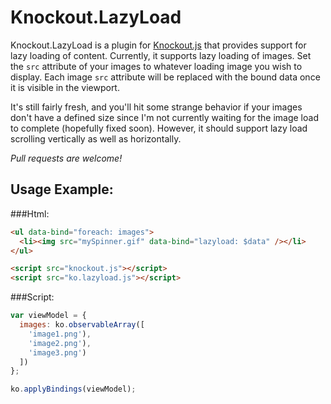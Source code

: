 Knockout.LazyLoad
===================

Knockout.LazyLoad is a plugin for [Knockout.js](http://knockoutjs.com) that provides support for lazy loading of content.  Currently, it supports lazy loading of images.  Set the ```src``` attribute of your images to whatever loading image you wish to display.  Each image ```src``` attribute will be replaced with the bound data once it is visible in the viewport.

It's still fairly fresh, and you'll hit some strange behavior if your images don't have a defined size since I'm not currently waiting for the image load to complete (hopefully fixed soon).  However, it should support lazy load scrolling vertically as well as horizontally.

*Pull requests are welcome!*

Usage Example:
--------------
###Html:
``` html
<ul data-bind="foreach: images">
  <li><img src="mySpinner.gif" data-bind="lazyload: $data" /></li>
</ul>

<script src="knockout.js"></script>
<script src="ko.lazyload.js"></script>
```
###Script:
``` javascript
var viewModel = {
  images: ko.observableArray([
    'image1.png'),
    'image2.png'),
    'image3.png')
  ])
};

ko.applyBindings(viewModel);
```
